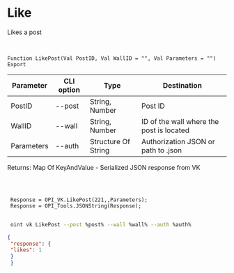 ﻿---
sidebar_position: 1
---

# Like
 Likes a post


<br/>


`Function LikePost(Val PostID, Val WallID = "", Val Parameters = "") Export`

 | Parameter | CLI option | Type | Destination |
 |-|-|-|-|
 | PostID | --post | String, Number | Post ID |
 | WallID | --wall | String, Number | ID of the wall where the post is located |
 | Parameters | --auth | Structure Of String | Authorization JSON or path to .json |

 
 Returns: Map Of KeyAndValue - Serialized JSON response from VK

<br/>




```bsl title="Code example"
 
 Response = OPI_VK.LikePost(221,,Parameters);
 Response = OPI_Tools.JSONString(Response);
```
	


```sh title="CLI command example"
 
 oint vk LikePost --post %post% --wall %wall% --auth %auth%

```

```json title="Result"
{
 "response": {
 "likes": 1
 }
 }
```
